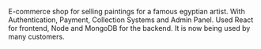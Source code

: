 E-commerce shop for selling paintings for a famous egyptian artist. With Authentication, Payment, Collection Systems and Admin Panel. Used React for frontend, Node and MongoDB for the backend. It is now being used by many customers.
